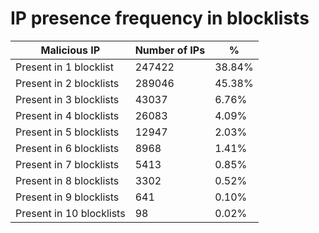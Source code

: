 # IP presence frequency in blocklists
| Malicious IP | Number of IPs | % |
|----|----|----|
| Present in 1 blocklist | 247422 | 38.84% |
| Present in 2 blocklists | 289046 | 45.38% |
| Present in 3 blocklists | 43037 | 6.76% |
| Present in 4 blocklists | 26083 | 4.09% |
| Present in 5 blocklists | 12947 | 2.03% |
| Present in 6 blocklists | 8968 | 1.41% |
| Present in 7 blocklists | 5413 | 0.85% |
| Present in 8 blocklists | 3302 | 0.52% |
| Present in 9 blocklists | 641 | 0.10% |
| Present in 10 blocklists | 98 | 0.02% |
